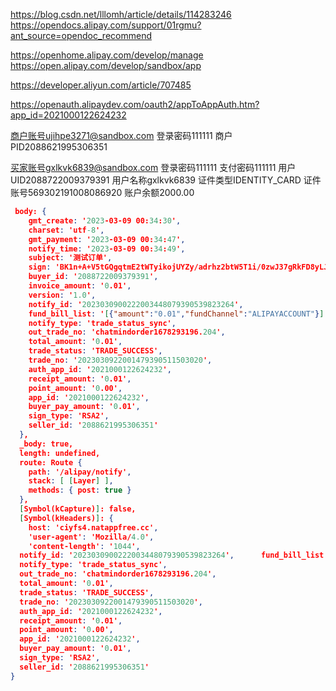 https://blog.csdn.net/lllomh/article/details/114283246
https://opendocs.alipay.com/support/01rgmu?ant_source=opendoc_recommend

https://openhome.alipay.com/develop/manage
https://open.alipay.com/develop/sandbox/app

https://developer.aliyun.com/article/707485

https://openauth.alipaydev.com/oauth2/appToAppAuth.htm?app_id=2021000122624232


商户账号ujihpe3271@sandbox.com
登录密码111111
商户PID2088621995306351



买家账号gxlkvk6839@sandbox.com
登录密码111111
支付密码111111
用户UID2088722009379391
用户名称gxlkvk6839
证件类型IDENTITY_CARD
证件账号569302191008086920
账户余额2000.00 


```json
 body: {
    gmt_create: '2023-03-09 00:34:30',
    charset: 'utf-8',
    gmt_payment: '2023-03-09 00:34:47',
    notify_time: '2023-03-09 00:34:49',
    subject: '测试订单',
    sign: 'BK1n+A+V5tGQgqtmE2tWTyikojUYZy/adrhz2btW5T1i/0zwJ37gRkFD8yLJ2JPaOI6ClSddewYnoAQZMrl6krjiCw0J9+840pMOqyisQuWTZU6zOSQFdbjq3mb2FqqszdOzVzyJ/7QPPLCHdDWz3jh9IUvRct8b3m9kAPsqmocrJs8A55v3r0brHh316nh4WL7ke/nRtWI6GO7E5Iv5UZFncFGgQP2aFmo5HuaHZgqMbpPHOEh1mJ/UkTcLdZJshGfeSSPacjKIfwz0Z2KB6zbvzgosIaHiyMKyurnplGymR24DV5UZ3N94XQHZL2iebENj/ZKnrait8q3cPYFANw==',
    buyer_id: '2088722009379391',
    invoice_amount: '0.01',
    version: '1.0',
    notify_id: '2023030900222003448079390539823264', 
    fund_bill_list: '[{"amount":"0.01","fundChannel":"ALIPAYACCOUNT"}]',
    notify_type: 'trade_status_sync',
    out_trade_no: 'chatmindorder1678293196.204',     
    total_amount: '0.01',
    trade_status: 'TRADE_SUCCESS',
    trade_no: '2023030922001479390511503020',        
    auth_app_id: '2021000122624232',
    receipt_amount: '0.01',
    point_amount: '0.00',
    app_id: '2021000122624232',
    buyer_pay_amount: '0.01',
    sign_type: 'RSA2',
    seller_id: '2088621995306351'
  },
  _body: true,
  length: undefined,
  route: Route {
    path: '/alipay/notify',
    stack: [ [Layer] ],
    methods: { post: true }
  },
  [Symbol(kCapture)]: false,
  [Symbol(kHeaders)]: {
    host: 'ciyfs4.natappfree.cc',
    'user-agent': 'Mozilla/4.0',
    'content-length': '1044',
  notify_id: '2023030900222003448079390539823264',      fund_bill_list: '[{"amount":"0.01","fundChannel":"ALIPAYACCOUNT"}]',
  notify_type: 'trade_status_sync',
  out_trade_no: 'chatmindorder1678293196.204',        
  total_amount: '0.01',
  trade_status: 'TRADE_SUCCESS',
  trade_no: '2023030922001479390511503020',
  auth_app_id: '2021000122624232',
  receipt_amount: '0.01',
  point_amount: '0.00',
  app_id: '2021000122624232',
  buyer_pay_amount: '0.01',
  sign_type: 'RSA2',
  seller_id: '2088621995306351'
}

```
























